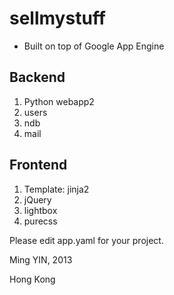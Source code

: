 # sellmystuff

- Built on top of Google App Engine

## Backend
1. Python webapp2
2. users
3. ndb
4. mail

## Frontend
1. Template: jinja2
2. jQuery
3. lightbox
4. purecss

Please edit app.yaml for your project.

Ming YIN, 2013

Hong Kong
